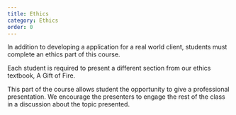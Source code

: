 ```yaml
---
title: Ethics
category: Ethics
order: 0
---
```


In addition to developing a application for a real world client, students must complete
an ethics part of this course. 

Each student is required to present a different section from our ethics textbook,
A Gift of Fire. 

This part of the course allows student the opportunity to give a professional
presentation. We encourage the presenters to engage the rest of the class in 
a discussion about the topic presented. 